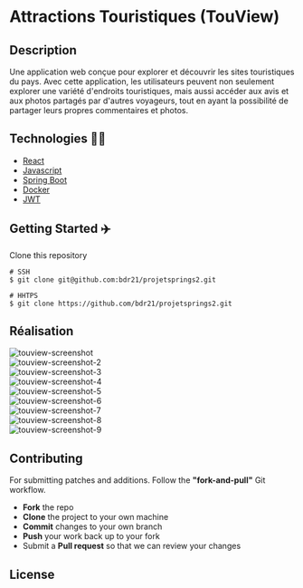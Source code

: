 # Attractions Touristiques (TouView)

## Description

Une application web conçue pour explorer et découvrir les sites touristiques du pays. Avec cette application, les utilisateurs peuvent non seulement explorer une variété d'endroits touristiques, mais aussi accéder aux avis et aux photos partagés par d'autres voyageurs, tout en ayant la possibilité de partager leurs propres commentaires et photos.

## Technologies :man_technologist:

- [React](https://react.dev/)
- [Javascript](https://www.javascript.com/)
- [Spring Boot](https://spring.io/projects/spring-boot)
- [Docker](https://www.docker.com/)
- [JWT](https://jwt.io/)

## Getting Started :airplane:

Clone this repository

```shell
# SSH
$ git clone git@github.com:bdr21/projetsprings2.git

# HHTPS
$ git clone https://github.com/bdr21/projetsprings2.git
```

## Réalisation

<div style="display: flex; flex-direction: column">
    <img src="https://i.postimg.cc/9rQ9PckD/touview-screenshot.png" alt="touview-screenshot"/>
    <img src="https://i.postimg.cc/zy3nNqws/touview-screenshot-2.png" alt="touview-screenshot-2"/>
    <img src="https://i.postimg.cc/k6C62C8X/touview-screenshot-3.png" alt="touview-screenshot-3"/>
    <img src="https://i.postimg.cc/gw8LcjxT/touview-screenshot-4.png" alt="touview-screenshot-4"/>
    <img src="https://i.postimg.cc/xJVHLMrQ/touview-screenshot-5.png" alt="touview-screenshot-5"/>
    <img src="https://i.postimg.cc/2LzZKY8X/touview-screenshot-6.png" alt="touview-screenshot-6"/>
    <img src="https://i.postimg.cc/0rxDQYdd/touview-screenshot-7.png" alt="touview-screenshot-7"/>
    <img src="https://i.postimg.cc/bGtkGLBL/touview-screenshot-8.png" alt="touview-screenshot-8"/>
    <img src="https://i.postimg.cc/JtqJBspw/touview-screenshot-9.png" alt="touview-screenshot-9"/>
</div>

## Contributing

For submitting patches and additions. Follow the **"fork-and-pull"** Git workflow.

- **Fork** the repo
- **Clone** the project to your own machine
- **Commit** changes to your own branch
- **Push** your work back up to your fork
- Submit a **Pull request** so that we can review your changes

## License
